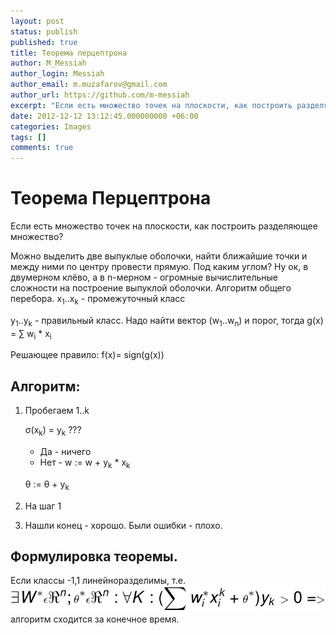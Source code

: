 ```yaml
---
layout: post
status: publish
published: true
title: Теорема перцептрона
author: M_Messiah
author_login: Messiah
author_email: m.muzafarov@gmail.com
author_url: https://github.com/m-messiah
excerpt: "Если есть множество точек на плоскости, как построить разделяющее множество?"
date: 2012-12-12 13:12:45.000000000 +06:00
categories: Images
tags: []
comments: true
---
```


# Теорема Перцептрона #

Если есть множество точек на плоскости, как построить разделяющее множество?

Можно выделить две выпуклые оболочки, найти ближайшие точки и между ними по центру провести прямую. Под каким углом?
Ну ок, в двумерном клёво, а в n-мерном - огромные вычислительные сложности на построение выпуклой оболочки.
Алгоритм общего перебора.
x<sub>1</sub>..x<sub>k</sub> - промежуточный класс

y<sub>1</sub>..y<sub>k</sub> - правильный класс.
Надо найти вектор (w<sub>1</sub>..w<sub>n</sub>) и порог, тогда g(x) = &sum; w<sub>i</sub> * x<sub>i</sub>

Решающее правило: f(x)= sign(g(x))

## Алгоритм: ##

1.	Пробегаем 1..k

	&sigma;(x<sub>k</sub>) = y<sub>k</sub> ???
	+	Да - ничего
	+	Нет - w := w + y<sub>k</sub> * x<sub>k</sub>

	&theta; := &theta; + y<sub>k</sub>
2.	На шаг 1
3.	Нашли конец - хорошо. Были ошибки - плохо.

## Формулировка теоремы. ##
Если классы -1,1 линейноразделимы, т.е. ![linear divide](/img/linear_divide.svg) алгоритм сходится за конечное время.
